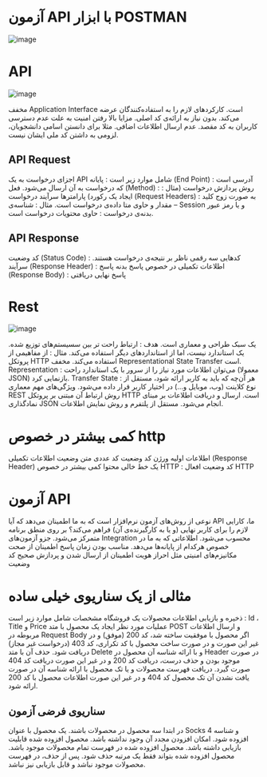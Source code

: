 # آزمون API با ابزار POSTMAN
![image](https://github.com/yahyaPoursoltani/Product-CRUD/assets/14939079/d7a86a97-4915-432a-b7fb-679666d78ccc)

# API
![image](https://voyager.postman.com/illustration/diagram-what-is-an-api-postman-illustration.svg)

مخفف Application Interface است.
کارکردهای لازم را به استفاده‌کنندگان عرضه می‌کند.
بدون نیاز به ارائه‌ی کد اصلی.
مزایا
بالا رفتن امنیت به علت عدم دسترسی کاربران به کد مقصد.
عدم ارسال اطلاعات اضافی.
مثلا برای دانستن اسامی دانشجویان، لزومی به داشتن کد ملی ایشان نیست.
## API Request
اجزای درخواست به یک API شامل موارد زیر است :
پایانه (End Point) : آدرسی است که درخواست به آن ارسال می‌شود.
فعل (Method) : روش پردازش درخواست (مثال : ایجاد یک رکورد)
پارامتر‌ها
سرآیند درخواست (Request Headers) : به صورت زوج کلید – مقدار و حاوی متا داده‌ی درخواست است.
مثال : شناسه‌ی Session و یا رمز عبور
بدنه‌ی درخواست : حاوی محتویات درخواست است.

## API Response
کد وضعیت (Status Code)  : کدهایی سه رقمی ناظر بر نتیجه‌ی درخواست هستند.
سرآیند (Response Header) : اطلاعات تکمیلی در خصوص پاسخ
بدنه پاسخ (Response Body)  : پاسخ نهایی دریافتی
# Rest
![image](https://www.opc-router.com/wp-content/uploads/2024/01/rest-api.png)

یک سبک طراحی و معماری است.
هدف : ارتباط راحت تر بین سسیستم‌های توزیع شده.
یک استاندارد نیست، اما از استانداردهای دیگر استفاده می‌کند.
مثال : از مفاهیمی از پروتکل HTTP استفاده می‌کند.
مخفف Representational State Transfer است.
Representation : می‌توان اطلاعات مورد نیاز را از سرور با یک استاندارد راحت (معمولا JSON) بازنمایی کرد.
Transfer State : هر آن‌چه که باید به کاربر ارائه شود، مستقل از نوع کلاینت (وب، موبایل و...) در اختیار کاربر قرار داده می‌شود. 
ویژگی‌های مهم معماری REST
روش ارتباط آن مبتنی بر پروتکل HTTP است.
ارسال و دریافت اطلاعات بر مبنای نمادگذاری JSON انجام می‌شود.
مستقل از پلتفرم و روش نمایش اطلاعات.
 # کمی بیشتر در خصوص http
اطلاعات اولیه
ورژن
کد وضعیت
کد عددی
متن وضعیت
اطلاعات تکمیلی (Response Header)
یک خط خالی
محتوا
کمی بیشتر در خصوص HTTP : کد وضعیت
افعال HTTP
# آزمون API
نوعی از روش‌های آزمون نرم‌افزار است که به ما اطمینان می‌دهد که آیا API ما، کارایی لازم را برای کاربر نهایی (و یا به کارگیرنده‌ی آن) فراهم می‌کند؟
بر روی منطق برنامه متمرکز می‌شود.
جزو آزمون‌های Integration محسوب می‌شود.
اطلاعاتی که به ما در خصوص هرکدام از پایانه‌ها می‌دهد.
مناسب بودن زمان پاسخ
اطمینان از صحت مکانیزم‌های امنیتی مثل احراز هویت
اطمینان از ارسال شدن و پردازش صحیح کد وضعیت

# مثالی از یک سناریوی خیلی ساده 
ذخیره و بازیابی اطلاعات محصولات یک فروشگاه
مشخصات شامل موارد زیر است : Id ، Title و Price
عملیات مورد نظر
ایجاد یک محصول با متد POST و ارسال اطلاعات مربوطه در Request Body
اگر محصول با موفقیت ساخته شد، کد 200 (موفق) و در غیر این صورت و در صورت ساخت محصول با کد تکراری، کد 403 (درخواست غیر مجاز) دریافت شود.
حذف آن با متد Delete و با ارائه شناسه آن محصول در Header
در صورت موجود بودن و حذف درست، دریافت کد 200 و در غیر این صورت دریافت کد 404 صورت گیرد.
دریافت فهرست محصولات و یا تک محصول با ارائه شناسه آن
در صورت یافت نشدن آن تک محصول کد 404 و در غیر این صورت اطلاعات محصول با کد 200 ارائه شود.
## سناریوی فرضی آزمون
در ابتدا سه محصول در محصولات باشند.
یک محصول با عنوان Socks و شناسه 4 افزوده شود.
امکان افزودن مجدد آن وجود نداشته باشد.
محصول افزوده شده قابلیت بازیابی داشته باشد.
محصول افزوده شده در فهرست تمام محصولات موجود باشد.
محصول افزوده شده بتواند فقط یک مرتبه حذف شود.
پس از حذف، در فهرست محصولات موجود نباشد و قابل بازیابی نیز نباشد. 
